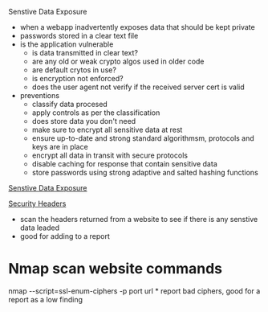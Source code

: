 Senstive Data Exposure 

* when a webapp inadvertently exposes data that should be kept private 
* passwords stored in a clear text file 
* is the application vulnerable
	* is data transmitted in clear text?
	* are any old or weak crypto algos used in older code
	* are default crytos in use?
	* is encryption not enforced?
	* does the user agent not verify if the received server cert is valid
* preventions
	* classify data procesed
	* apply controls as per the classification
	* does store data you don't need
	* make sure to encrypt all sensitive data at rest
	* ensure up-to-date and strong standard algorithmsm, protocols and keys are in place 
	* encrypt all data in transit with secure protocols 
	* disable caching for response that contain sensitive data 
	* store passwords using strong adaptive and salted hashing functions 

[Senstive Data Exposure](https://owasp.org/www-project-top-ten/OWASP_Top_Ten_2017/Top_10-2017_A3-Sensitive_Data_Exposure)

[Security Headers](securityheaders.com)
* scan the headers returned from a website to see if there is any senstive data leaded 
* good for adding to a report 

# Nmap scan website commands
nmap --script=ssl-enum-ciphers -p port url 
	* report bad ciphers, good for a report as a low finding 